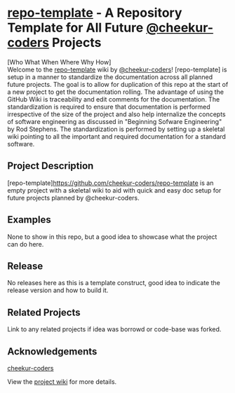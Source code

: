 # [repo-template](https://github.com/cheekur-coders/repo-template) - A Repository Template for All Future [@cheekur-coders](https://github.com/cheekur-coders) Projects

[Who What When Where Why How] <br>
Welcome to the [repo-template](https://github.com/cheekur-coders/repo-template) wiki by [@cheekur-coders](https://github.com/cheekur-coders)! [repo-template] is setup in a manner to standardize the documentation across all planned future projects. The goal is to allow for duplication of this repo at the start of a new project to get the documentation rolling. The advantage of using the GitHub Wiki is traceability and edit comments for the documentation. The standardization is required to ensure that documentation is performed irrespective of the size of the project and also help internalize the concepts of software engineering as discussed in "Beginning Sofware Engineering" by Rod Stephens. The standardization is performed by setting up a skeletal wiki pointing to all the important and required documentation for a standard software. 

## Project Description
[repo-template]https://github.com/cheekur-coders/repo-template is an empty project with a skeletal wiki to aid with quick and easy doc setup for future projects planned by @cheekur-coders.

## Examples
None to show in this repo, but a good idea to showcase what the project can do here.

## Release
No releases here as this is a template construct, good idea to indicate the release version and how to build it.

## Related Projects
Link to any related projects if idea was borrowd or code-base was forked.

## Acknowledgements
[cheekur-coders](mailto:cheekur.coders@gmail.com)

View the [project wiki](https://github.com/cheekur-coders/repo-template/wiki) for more details.
